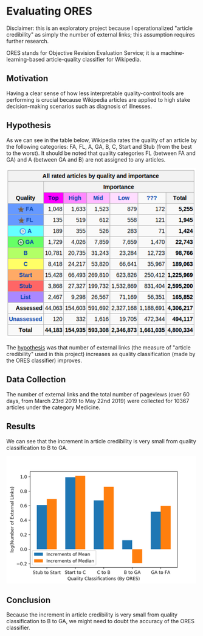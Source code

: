 # Evaluating ORES

Disclaimer: this is an exploratory project because I operationalized "article credibility" as simply the number of external links; this assumption requires further research.

ORES stands for Objective Revision Evaluation Service; it is a machine-learning-based article-quality classifier for Wikipedia.

## Motivation

Having a clear sense of how less interpretable quality-control tools are performing is crucial because Wikipedia articles are applied to high stake decision-making scenarios such as diagnosis of illnesses.

## Hypothesis

As we can see in the table below, Wikipedia rates the quality of an article by the following categories: FA, FL, A, GA, B, C, Start and Stub (from the best to the worst). It should be noted that quality categories FL (between FA and GA) and A (between GA and B) are not assigned to any articles. 

<img src="https://github.com/zhihanyang2022/evaluate_ores/blob/master/ores_ratings.png" alt="drawing" width="500"/>

The <u>hypothesis</u> was that number of external links (the measure of "article credibility" used in this project) increases as quality classification (made by the ORES classifier) improves.

## Data Collection

The number of external links and the total number of pageviews (over 60 days, from March 23rd 2019 to May 22nd 2019) were collected for 10367 articles under the category Medicine.

## Results

We can see that the increment in article credibility is very small from quality classification to B to GA.

<img src="https://github.com/zhihanyang2022/evaluate_ores/blob/master/external_links_vs_quality_ratings.png" alt="drawing" width="500"/>

## Conclusion

Because the increment in article credibility is very small from quality classification to B to GA, we might need to doubt the accuracy of the ORES classifier.
